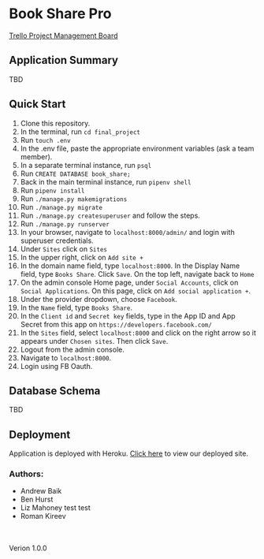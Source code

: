 # Book Share Pro

[Trello Project Management Board](https://trello.com/b/NCEfqRZA/book-dating-app-project)

## Application Summary
TBD

## Quick Start
1. Clone this repository.
1. In the terminal, run ```cd final_project```
1. Run ```touch .env```
1. In the .env file, paste the appropriate environment variables (ask a team member).
1. In a separate terminal instance, run ```psql```
1. Run ```CREATE DATABASE book_share;```
1. Back in the main terminal instance, run ```pipenv shell```
1. Run ```pipenv install```
1. Run ```./manage.py makemigrations```
1. Run ```./manage.py migrate```
1. Run ```./manage.py createsuperuser``` and follow the steps.
1. Run ```./manage.py runserver```
1. In your browser, navigate to ```localhost:8000/admin/``` and login with superuser credentials.
1. Under ```Sites``` click on ```Sites```
1. In the upper right, click on ```Add site +```
1. In the domain name field, type ```localhost:8000```. In the Display Name field, type ```Books Share```. Click ```Save```. On the top left, navigate back to ```Home```
1. On the admin console Home page, under ```Social Accounts```, click on ```Social Applications```. On this page, click on ```Add social application +```.
1. Under the provider dropdown, choose ```Facebook```.
1. In the ```Name``` field, type ```Books Share```.
1. In the ```Client id``` and ```Secret key``` fields, type in the App ID and App Secret from this app on ```https://developers.facebook.com/```
1. In the ```Sites``` field, select ```localhost:8000``` and click on the right arrow so it appears under ```Chosen sites```. Then click ```Save```.
1. Logout from the admin console.
1. Navigate to ```localhost:8000```.
1. Login using FB Oauth.

## Database Schema
TBD

## Deployment
Application is deployed with Heroku. [Click here](https://quiet-brook-16740.herokuapp.com/) to view our deployed site.

### Authors:
- Andrew Baik
- Ben Hurst
- Liz Mahoney test test
- Roman Kireev

</br>
</br>
Verion 1.0.0
</br>
